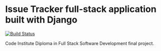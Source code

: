 # Issue Tracker full-stack application built with Django

[![Build Status](https://travis-ci.org/kes2401/issue-tracker.svg?branch=master)](https://travis-ci.org/kes2401/issue-tracker)

Code Institute Diploma in Full Stack Software Development final project.
